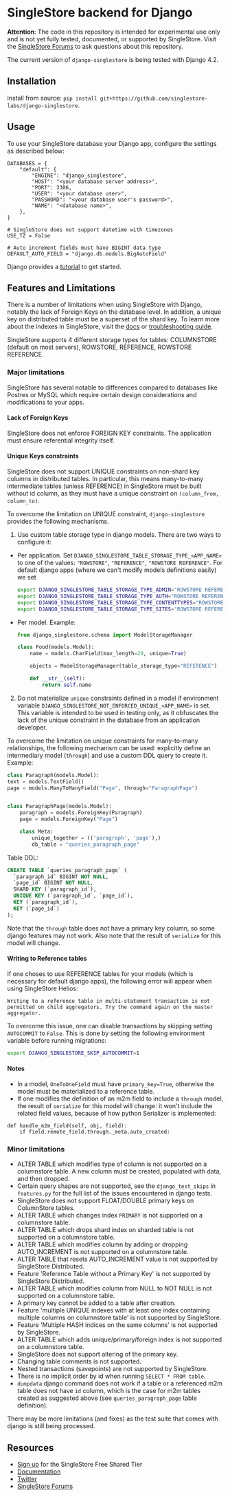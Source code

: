 # SingleStore backend for Django

**Attention**: The code in this repository is intended for experimental use only and is not yet fully tested, documented, or supported by SingleStore. Visit the [SingleStore Forums](https://www.singlestore.com/forum/) to ask questions about this repository.

The current version of `django-singlestore` is being tested with Django 4.2.

## Installation

Install from source: `pip install git+https://github.com/singlestore-labs/django-singlestore`.

## Usage

To use your SingleStore database your Django app, configure the settings as described below:

```
DATABASES = {
    "default": {
        "ENGINE": "django_singlestore",
        "HOST": "<your database server address>",
        "PORT": 3306,
        "USER": "<your database user>",
        "PASSWORD": "<your database user's password>",
        "NAME": "<database name>",
    },
}

# SingleStore does not support datetime with timezones
USE_TZ = False

# Auto increment fields must have BIGINT data type
DEFAULT_AUTO_FIELD = "django.db.models.BigAutoField"
```

Django provides a [tutorial](https://docs.djangoproject.com/en/dev/intro/tutorial01/) to get started.

## Features and Limitations

There is a number of limitations when using SingleStore with Django, notably the lack of Foreign Keys on the database level. In addition, a unique key on distributed table must be a superset of the shard key. To learn more about the indexes in SingleStore, visit the [docs](https://docs.singlestore.com/cloud/create-a-database/understanding-keys-and-indexes-in-singlestore/) or [troubleshooting guide](https://docs.singlestore.com/cloud/reference/troubleshooting-reference/query-errors/why-do-i-get-errors-about-unique-keys/).

SingleStore supports 4 different storage types for tables: COLUMNSTORE (default on most servers), ROWSTORE, REFERENCE, ROWSTORE REFERENCE.

### Major limitations
SingleStore has several notable to differences compared to databases like Postres or MySQL which require certain design considerations and modifications to your apps.

#### Lack of Foreign Keys
SingleStore does not enforce FOREIGN KEY constraints. The application must ensure referential integrity itself.

#### Unique Keys constraints 
SingleStore does not support UNIQUE constraints on non-shard key columns in distributed tables. In particular, this means many-to-many intermediate tables (unless REFERENCE) in SingleStore must be built without id column, as they must have a unique constraint on `(column_from, column_to)`.

To overcome the limitation on UNIQUE constraint, `django-singlestore` provides the following mechanisms.
1. Use custom table storage type in django models. There are two ways to configure it:
- Per application. Set `DJANGO_SINGLESTORE_TABLE_STORAGE_TYPE_<APP_NAME>` to one of the values: `"ROWSTORE"`, `"REFERENCE"`, `"ROWSTORE REFERENCE"`. For default django apps (where we can't modify models definitions easily) we set
    ```bash
    export DJANGO_SINGLESTORE_TABLE_STORAGE_TYPE_ADMIN="ROWSTORE REFERENCE"
    export DJANGO_SINGLESTORE_TABLE_STORAGE_TYPE_AUTH="ROWSTORE REFERENCE"
    export DJANGO_SINGLESTORE_TABLE_STORAGE_TYPE_CONTENTTYPES="ROWSTORE REFERENCE"
    export DJANGO_SINGLESTORE_TABLE_STORAGE_TYPE_SITES="ROWSTORE REFERENCE"
    ```
- Per model. Example:
    ```python
    from django_singlestore.schema import ModelStorageManager

    class Food(models.Model):
        name = models.CharField(max_length=20, unique=True)

        objects = ModelStorageManager(table_storage_type="REFERENCE")

        def __str__(self):
            return self.name
    ```
2. Do not materialize `unique` constraints defined in a model if environment variable `DJANGO_SINGLESTORE_NOT_ENFORCED_UNIQUE_<APP_NAME>` is set. This variable is intended to be used in testing only, as it obfuscates the lack of the unique constraint in the database from an application developer.

To overcome the limitation on unique constraints for many-to-many relationships, the following mechanism can be used: explicitly define an intermediary model (`through`) and use a custom DDL query to create it. Example:
```python
class Paragraph(models.Model):
text = models.TextField()
page = models.ManyToManyField("Page", through="ParagraphPage")


class ParagraphPage(models.Model):
    paragraph = models.ForeignKey(Paragraph)
    page = models.ForeignKey("Page")

    class Meta:
        unique_together = (('paragraph', 'page'),)
        db_table = "queries_paragraph_page"
```

Table DDL:
```sql
CREATE TABLE `queries_paragraph_page` (
  `paragraph_id` BIGINT NOT NULL,
  `page_id` BIGINT NOT NULL,
  SHARD KEY (`paragraph_id`),
  UNIQUE KEY (`paragraph_id`, `page_id`),
  KEY (`paragraph_id`),
  KEY (`page_id`)
);
```
Note that the `through` table does not have a primary key column, so some django features may not work. Also note that the result of `serialize` for this model will change.

#### Writing to Reference tables
If one choses to use REFERENCE tables for your models (which is necessary for default django apps), the following error will appear when using SingleStore Helios:

```Writing to a reference table in multi-statement transaction is not permitted on child aggregators. Try the command again on the master aggregator.```

To overcome this issue, one can disable transactions by skipping setting `AUTOCOMMIT` to `False`. This is done by setting the following environment variable before running migrations:

```bash
export DJANGO_SINGLESTORE_SKIP_AUTOCOMMIT=1
```



#### Notes
- In a model, `OneToOneField` must have `primary_key=True`, otherwise the model must be materialized to a reference table. 
- If one modifies the definition of an m2m field to include a `through` model, the result of `serialize` for this model will change: it won't include the related field values, because of how python Serializer is implemented:
```
def handle_m2m_field(self, obj, field):
    if field.remote_field.through._meta.auto_created:
```

### Minor limitations
- ALTER TABLE which modifies type of column is not supported on a columnstore table. A new column must be created, populated with data, and then dropped.
- Certain query shapes are not supported, see the `django_test_skips` in `features.py` for the full list of the issues encountered in django tests.
- SingleStore does not support FLOAT/DOUBLE primary keys on ColumnStore tables.
- ALTER TABLE which changes index `PRIMARY` is not supported on a columnstore table.
- ALTER TABLE which drops shard index on sharded table is not supported on a columnstore table.
- ALTER TABLE which modifies column by adding or dropping AUTO_INCREMENT is not supported on a columnstore table.
- ALTER TABLE that resets AUTO_INCREMENT value is not supported by SingleStore Distributed.
- Feature 'Reference Table without a Primary Key' is not supported by SingleStore Distributed.
- ALTER TABLE which modifies column from NULL to NOT NULL is not supported on a columnstore table.
- A primary key cannot be added to a table after creation.
- Feature 'multiple UNIQUE indexes with at least one index containing multiple columns on columnstore table' is not supported by SingleStore.
- Feature 'Multiple HASH indices on the same columns' is not supported by SingleStore.
- ALTER TABLE which adds unique/primary/foreign index is not supported on a columnstore table.
- SingleStore does not support altering of the primary key.
- Changing table comments is not supported.
- Nested transactions (savepoints) are not supported by SingleStore.
- There is no implicit order by id when running `SELECT * FROM table`.
- `dumpdata` django command does not work if a table or a referenced m2m table does not have `id` column, which is the case for m2m tables created as suggested above (see `queries_paragraph_page` table definition).

There may be more limitations (and fixes) as the test suite that comes with django is still being processed.

## Resources

* [Sign up](https://www.singlestore.com/cloud-trial/) for the SingleStore Free Shared Tier
* [Documentation](https://docs.singlestore.com)
* [Twitter](https://twitter.com/SingleStoreDevs)
* [SingleStore Forums](https://www.singlestore.com/forum)
